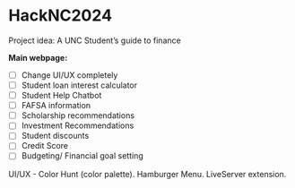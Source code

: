# HackNC2024
Project idea: A UNC Student’s guide to finance 

**Main webpage:**

- [ ]  Change UI/UX completely
- [ ]  Student loan interest calculator
- [ ]  Student Help Chatbot
- [ ]  FAFSA information
- [ ]  Scholarship recommendations
- [ ]  Investment Recommendations
- [ ]  Student discounts
- [ ]  Credit Score
- [ ]  Budgeting/ Financial goal setting

UI/UX - Color Hunt (color palette). Hamburger Menu. LiveServer extension.
